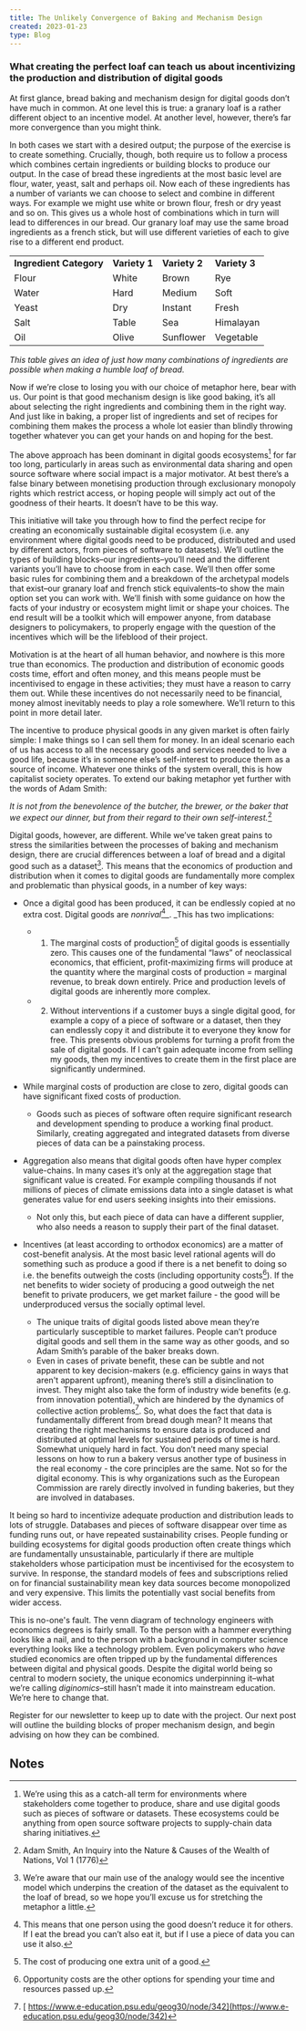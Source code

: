 ```yaml
---
title: The Unlikely Convergence of Baking and Mechanism Design
created: 2023-01-23 
type: Blog
---
```


### What creating the perfect loaf can teach us about incentivizing the production and distribution of digital goods

At first glance, bread baking and mechanism design for digital goods don’t have much in common. At one level this is true: a granary loaf is a rather different object to an incentive model. At another level, however, there’s far more convergence than you might think.

In both cases we start with a desired output; the purpose of the exercise is to create something. Crucially, though, both require us to follow a process which combines certain ingredients or building blocks to produce our output. In the case of bread these ingredients at the most basic level are flour, water, yeast, salt and perhaps oil. Now each of these ingredients has a number of variants we can choose to select and combine in different ways. For example we might use white or brown flour, fresh or dry yeast and so on. This gives us a whole host of combinations which in turn will lead to differences in our bread. Our granary loaf may use the same broad ingredients as a french stick, but will use different varieties of each to give rise to a different end product.

<table>
  <tr>
   <td><strong>Ingredient Category</strong>
   </td>
   <td><strong>Variety 1</strong>
   </td>
   <td><strong>Variety 2</strong>
   </td>
   <td><strong>Variety 3</strong>
   </td>
  </tr>
  <tr>
   <td>Flour
   </td>
   <td>White
   </td>
   <td>Brown
   </td>
   <td>Rye
   </td>
  </tr>
  <tr>
   <td>Water
   </td>
   <td>Hard
   </td>
   <td>Medium
   </td>
   <td>Soft
   </td>
  </tr>
  <tr>
   <td>Yeast
   </td>
   <td>Dry
   </td>
   <td>Instant
   </td>
   <td>Fresh
   </td>
  </tr>
  <tr>
   <td>Salt
   </td>
   <td>Table
   </td>
   <td>Sea
   </td>
   <td>Himalayan
   </td>
  </tr>
  <tr>
   <td>Oil
   </td>
   <td>Olive
   </td>
   <td>Sunflower
   </td>
   <td>Vegetable
   </td>
  </tr>
</table>


_This table gives an idea of just how many combinations of ingredients are possible when making a humble loaf of bread._

Now if we’re close to losing you with our choice of metaphor here, bear with us. Our point is that good mechanism design is like good baking, it’s all about selecting the right ingredients and combining them in the right way. And just like in baking, a proper list of ingredients and set of recipes for combining them makes the process a whole lot easier than blindly throwing together whatever you can get your hands on and hoping for the best.

The above approach has been dominant in digital goods ecosystems[^1] for far too long, particularly in areas such as environmental data sharing and open source software where social impact is a major motivator. At best there’s a false binary between monetising production through exclusionary monopoly rights which restrict access, or hoping people will simply act out of the goodness of their hearts. It doesn’t have to be this way.

This initiative will take you through how to find the perfect recipe for creating an economically sustainable digital ecosystem (i.e. any environment where digital goods need to be produced, distributed and used by different actors, from pieces of software to datasets). We’ll outline the types of building blocks–our ingredients–you’ll need and the different variants you’ll have to choose from in each case. We’ll then offer some basic rules for combining them and a breakdown of the archetypal models that exist–our granary loaf and french stick equivalents–to show the main option set you can work with. We’ll finish with some guidance on how the facts of your industry or ecosystem might limit or shape your choices. The end result will be a toolkit which will empower anyone, from database designers to policymakers, to properly engage with the question of the incentives which will be the lifeblood of their project.

Motivation is at the heart of all human behavior, and nowhere is this more true than economics. The production and distribution of economic goods costs time, effort and often money, and this means people must be incentivised to engage in these activities; they must have a reason to carry them out. While these incentives do not necessarily need to be financial, money almost inevitably needs to play a role somewhere. We’ll return to this point in more detail later.

The incentive to produce physical goods in any given market is often fairly simple: I make things so I can sell them for money. In an ideal scenario each of us has access to all the necessary goods and services needed to live a good life, because it’s in someone else’s self-interest to produce them as a source of income. Whatever one thinks of the system overall, this is how capitalist society operates. To extend our baking metaphor yet further with the words of Adam Smith:

_It is not from the benevolence of the butcher, the brewer, or the baker that we expect our dinner, but from their regard to their own self-interest._[^2]

Digital goods, however, are different. While we’ve taken great pains to stress the similarities between the processes of baking and mechanism design, there are crucial differences between a loaf of bread and a digital good such as a dataset[^3]. This means that the economics of production and distribution when it comes to digital goods are fundamentally more complex and problematic than physical goods, in a number of key ways:



* Once a digital good has been produced, it can be endlessly copied at no extra cost. Digital goods are _nonrival_[^4]_. _This has two implications:


    * 1) The marginal costs of production[^5] of digital goods is essentially zero. This causes one of the fundamental “laws” of neoclassical economics, that efficient, profit-maximizing firms will produce at the quantity where the marginal costs of production = marginal revenue, to break down entirely. Price and production levels of digital goods are inherently more complex.


    * 2) Without interventions if a customer buys a single digital good, for example a copy of a piece of software or a dataset, then they can endlessly copy it and distribute it to everyone they know for free. This presents obvious problems for turning a profit from the sale of digital goods. If I can’t gain adequate income from selling my goods, then my incentives to create them in the first place are significantly undermined.
* While marginal costs of production are close to zero, digital goods can have significant fixed costs of production. 
    * Goods such as pieces of software often require significant research and development spending to produce a working final product. Similarly, creating aggregated and integrated datasets from diverse pieces of data can be a painstaking process.  
* Aggregation also means that digital goods often have hyper complex value-chains. In many cases it’s only at the aggregation stage that significant value is created. For example compiling thousands if not millions of pieces of climate emissions data into a single dataset is what generates value for end users seeking insights into their emissions.
    * Not only this, but each piece of data can have a different supplier, who also needs a reason to supply their part of the final dataset.
* Incentives (at least according to orthodox economics) are a matter of cost-benefit analysis. At the most basic level rational agents will do something such as produce a good if there is a net benefit to doing so i.e. the benefits outweigh the costs (including opportunity costs[^6]). If the net benefits to wider society of producing a good outweigh the net benefit to private producers, we get market failure - the good will be underproduced versus the socially optimal level. 


    * The unique traits of digital goods listed above mean they’re particularly susceptible to market failures. People can’t produce digital goods and sell them in the same way as other goods, and so Adam Smith’s parable of the baker breaks down.
    * Even in cases of private benefit, these can be subtle and not apparent to key decision-makers (e.g. efficiency gains in ways that aren't apparent upfront), meaning there’s still a disinclination to invest. They might also take the form of industry wide benefits (e.g. from innovation potential), which are hindered by the dynamics of collective action problems[^7].
So, what does the fact that data is fundamentally different from bread dough mean? It means that creating the right mechanisms to ensure data is produced and distributed at optimal levels for sustained periods of time is hard. Somewhat uniquely hard in fact. You don’t need many special lessons on how to run a bakery versus another type of business in the real economy -  the core principles are the same. Not so for the digital economy. This is why organizations such as the European Commission are rarely directly involved in funding bakeries, but they are involved in databases.

It being so hard to incentivize adequate production and distribution leads to lots of struggle. Databases and pieces of software disappear over time as funding runs out, or have repeated sustainability crises. People funding or building ecosystems for digital goods production often create things which are fundamentally unsustainable, particularly if there are multiple stakeholders whose participation must be incentivised for the ecosystem to survive. In response, the standard models of fees and subscriptions relied on for financial sustainability mean key data sources become monopolized and very expensive. This limits the potentially vast social benefits from wider access. 

This is no-one's fault. The venn diagram of technology engineers with economics degrees is fairly small. To the person with a hammer everything looks like a nail, and to the person with a background in computer science everything looks like a technology problem. Even policymakers who _have_ studied economics are often tripped up by the fundamental differences between digital and physical goods. Despite the digital world being so central to modern society, the unique economics underpinning it–what we’re calling _diginomics_–still hasn’t made it into mainstream education. We’re here to change that. 

Register for our newsletter to keep up to date with the project. Our next post will outline the building blocks of proper mechanism design, and begin advising on how they can be combined.

## Notes

[^1]:
     We’re using this as a catch-all term for environments where stakeholders come together to produce, share and use digital goods such as pieces of software or datasets. These ecosystems could be anything from open source software projects to supply-chain data sharing initiatives.

[^2]:
    Adam Smith, An Inquiry into the Nature & Causes of the Wealth of Nations, Vol 1 (1776)

[^3]:
     We’re aware that our main use of the analogy would see the incentive model which underpins the creation of the dataset as the equivalent to the loaf of bread, so we hope you’ll excuse us for stretching the metaphor a little.

[^4]:

     This means that one person using the good doesn’t reduce it for others. If I eat the bread you can’t also eat it, but if I use a piece of data you can use it also.

[^5]:

     The cost of producing one extra unit of a good.

[^6]:

     Opportunity costs are the other options for spending your time and resources passed up.

[^7]:

    [ https://www.e-education.psu.edu/geog30/node/342](https://www.e-education.psu.edu/geog30/node/342)
